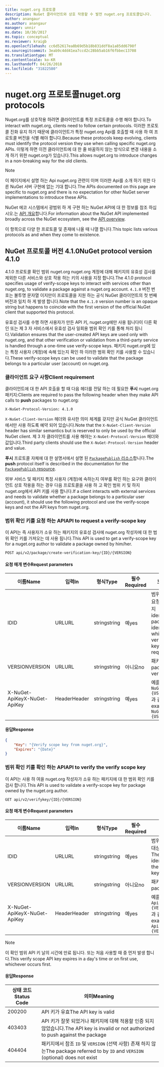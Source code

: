 ```yaml
---
title: nuget.org 프로토콜
description: NuGet 클라이언트와 상호 작용할 수 발전 nuget.org 프로토콜입니다.
author: anangaur
ms.author: anangaur
manager: unnir
ms.date: 10/30/2017
ms.topic: conceptual
ms.reviewer: kraigb
ms.openlocfilehash: cc6d52617ea8b69d5b18b831ddf8a1a85dd6798f
ms.sourcegitcommit: 3eab9c4dd41ea7ccd2c28bb5ab16f6fbbec13708
ms.translationtype: MT
ms.contentlocale: ko-KR
ms.lasthandoff: 04/26/2018
ms.locfileid: "31822580"
---
```

# <a name="nugetorg-protocols"></a><span data-ttu-id="c4487-103">nuget.org 프로토콜</span><span class="sxs-lookup"><span data-stu-id="c4487-103">nuget.org protocols</span></span>

<span data-ttu-id="c4487-104">Nuget.org를 상호작용 하려면 클라이언트를 특정 프로토콜을 수행 해야 합니다.</span><span class="sxs-lookup"><span data-stu-id="c4487-104">To interact with nuget.org, clients need to follow certain protocols.</span></span> <span data-ttu-id="c4487-105">이러한 프로토콜 진화 유지 하기 때문에 클라이언트가 특정 nuget.org Api를 호출할 때 사용 하 여 프로토콜 버전을 식별 해야 합니다.</span><span class="sxs-lookup"><span data-stu-id="c4487-105">Because these protocols keep evolving, clients must identify the protocol version they use when calling specific nuget.org APIs.</span></span> <span data-ttu-id="c4487-106">이렇게 하면 이전 클라이언트에 대 한 줄 바꿈하지 않는 방식으로 변경 내용을 소개 하기 위한 nuget.org가 있습니다.</span><span class="sxs-lookup"><span data-stu-id="c4487-106">This allows nuget.org to introduce changes in a non-breaking way for the old clients.</span></span>

> [!Note]
> <span data-ttu-id="c4487-107">이 페이지에서 설명 하는 Api nuget.org 관련이 이며 이러한 Api를 소개 하기 위한 다른 NuGet 서버 구현에 없는 기대 합니다.</span><span class="sxs-lookup"><span data-stu-id="c4487-107">The APIs documented on this page are specific to nuget.org and there is no expectation for other NuGet server implementations to introduce these APIs.</span></span> 

<span data-ttu-id="c4487-108">NuGet 에코 시스템에서 광범위 하 게 구현 하는 NuGet API에 대 한 정보를 참조 하십시오.는 [API 개요](overview.md)합니다.</span><span class="sxs-lookup"><span data-stu-id="c4487-108">For information about the NuGet API implemented broadly across the NuGet ecosystem, see the [API overview](overview.md).</span></span>

<span data-ttu-id="c4487-109">이 항목으로 다양 한 프로토콜 및 존재에 나올 때 나열 합니다.</span><span class="sxs-lookup"><span data-stu-id="c4487-109">This topic lists various protocols as and when they come to existence.</span></span>

## <a name="nuget-protocol-version-410"></a><span data-ttu-id="c4487-110">NuGet 프로토콜 버전 4.1.0</span><span class="sxs-lookup"><span data-stu-id="c4487-110">NuGet protocol version 4.1.0</span></span>

<span data-ttu-id="c4487-111">4.1.0 프로토콜 확인 범위 nuget.org nuget.org 계정에 대해 패키지의 유효성 검사를 제외한 다른 서비스와 상호 작용 하는 키의 사용을 지정 합니다.</span><span class="sxs-lookup"><span data-stu-id="c4487-111">The 4.1.0 protocol specifies usage of verify-scope keys to interact with services other than nuget.org, to validate a package against a nuget.org account.</span></span> <span data-ttu-id="c4487-112">`4.1.0` 버전 번호는 불투명 문자열 이지만이 프로토콜을 지원 하는 공식 NuGet 클라이언트의 첫 번째 버전과 일치 하 게 발생 합니다.</span><span class="sxs-lookup"><span data-stu-id="c4487-112">Note that the `4.1.0` version number is an opaque string but happens to coincide with the first version of the official NuGet client that supported this protocol.</span></span>

<span data-ttu-id="c4487-113">유효성 검사를 수행 하면 사용자가 만든 API 키, nuget.org에만 사용 됩니다이 다른 확인 또는 제 3 자 서비스에서 유효성 검사 일회용 범위 확인 키를 통해 처리 됩니다.</span><span class="sxs-lookup"><span data-stu-id="c4487-113">Validation ensures that the user-created API keys are used only with nuget.org, and that other verification or validation from a third-party service is handled through a one-time use verify-scope keys.</span></span> <span data-ttu-id="c4487-114">패키지 nuget.org에 있는 특정 사용자 (계정)에 속해 있는지 확인 하 이러한 범위 확인 키를 사용할 수 있습니다.</span><span class="sxs-lookup"><span data-stu-id="c4487-114">These verify-scope keys can be used to validate that the package belongs to a particular user (account) on nuget.org.</span></span>

### <a name="client-requirement"></a><span data-ttu-id="c4487-115">클라이언트 요구 사항</span><span class="sxs-lookup"><span data-stu-id="c4487-115">Client requirement</span></span>

<span data-ttu-id="c4487-116">클라이언트에 대 한 API 호출을 할 때 다음 헤더를 전달 하는 데 필요한 **푸시** nuget.org 패키지:</span><span class="sxs-lookup"><span data-stu-id="c4487-116">Clients are required to pass the following header when they make API calls to **push** packages to nuget.org:</span></span>

    X-NuGet-Protocol-Version: 4.1.0

<span data-ttu-id="c4487-117">`X-NuGet-Client-Version` 헤더와 유사한 의미 체계를 갖지만 공식 NuGet 클라이언트 에서만 사용 하도록 예약 되어 있습니다.</span><span class="sxs-lookup"><span data-stu-id="c4487-117">Note that the `X-NuGet-Client-Version` header has similar semantics but is reserved to only be used by the official NuGet client.</span></span> <span data-ttu-id="c4487-118">제 3 자 클라이언트를 사용 해야는 `X-NuGet-Protocol-Version` 헤더와 값입니다.</span><span class="sxs-lookup"><span data-stu-id="c4487-118">Third party clients should use the `X-NuGet-Protocol-Version` header and value.</span></span>

<span data-ttu-id="c4487-119">**푸시** 프로토콜 자체에 대 한 설명서에서 설명 된 [ `PackagePublish` 리소스](package-publish-resource.md)합니다.</span><span class="sxs-lookup"><span data-stu-id="c4487-119">The **push** protocol itself is described in the documentation for the [`PackagePublish` resource](package-publish-resource.md).</span></span>

<span data-ttu-id="c4487-120">외부 서비스 및 패키지 특정 사용자 (계정)에 속하는지 여부를 확인 하는 요구와 클라이언트 상호 작용을 하는 경우 다음 프로토콜을 사용 하 고 확인 범위 키 및 하지 nuget.org에서 API 키를 사용 합니다.</span><span class="sxs-lookup"><span data-stu-id="c4487-120">If a client interacts with external services and needs to validate whether a package belongs to a particular user (account), it should use the following protocol and use the verify-scope keys and not the API keys from nuget.org.</span></span>

### <a name="api-to-request-a-verify-scope-key"></a><span data-ttu-id="c4487-121">범위 확인 키를 요청 하는 API</span><span class="sxs-lookup"><span data-stu-id="c4487-121">API to request a verify-scope key</span></span>

<span data-ttu-id="c4487-122">이 API는 즉 사용자가 소유 하는 패키지의 유효성 검사에 nuget.org 작성자에 대 한 범위 확인 키를 가져오는 데 사용 됩니다.</span><span class="sxs-lookup"><span data-stu-id="c4487-122">This API is used to get a verify-scope key for a nuget.org author to validate a package owned by him/her.</span></span>

    POST api/v2/package/create-verification-key/{ID}/{VERSION}

#### <a name="request-parameters"></a><span data-ttu-id="c4487-123">요청 매개 변수</span><span class="sxs-lookup"><span data-stu-id="c4487-123">Request parameters</span></span>

<span data-ttu-id="c4487-124">이름</span><span class="sxs-lookup"><span data-stu-id="c4487-124">Name</span></span>           | <span data-ttu-id="c4487-125">입력</span><span class="sxs-lookup"><span data-stu-id="c4487-125">In</span></span>     | <span data-ttu-id="c4487-126">형식</span><span class="sxs-lookup"><span data-stu-id="c4487-126">Type</span></span>   | <span data-ttu-id="c4487-127">필수</span><span class="sxs-lookup"><span data-stu-id="c4487-127">Required</span></span> | <span data-ttu-id="c4487-128">노트</span><span class="sxs-lookup"><span data-stu-id="c4487-128">Notes</span></span>
-------------- | ------ | ------ | -------- | -----
<span data-ttu-id="c4487-129">ID</span><span class="sxs-lookup"><span data-stu-id="c4487-129">ID</span></span>             | <span data-ttu-id="c4487-130">URL</span><span class="sxs-lookup"><span data-stu-id="c4487-130">URL</span></span>    | <span data-ttu-id="c4487-131">string</span><span class="sxs-lookup"><span data-stu-id="c4487-131">string</span></span> | <span data-ttu-id="c4487-132">예</span><span class="sxs-lookup"><span data-stu-id="c4487-132">yes</span></span>      | <span data-ttu-id="c4487-133">범위 확인 키를 요청한 대상 패키지 identidier</span><span class="sxs-lookup"><span data-stu-id="c4487-133">The package identidier for which the verify scope key is requested</span></span>
<span data-ttu-id="c4487-134">VERSION</span><span class="sxs-lookup"><span data-stu-id="c4487-134">VERSION</span></span>        | <span data-ttu-id="c4487-135">URL</span><span class="sxs-lookup"><span data-stu-id="c4487-135">URL</span></span>    | <span data-ttu-id="c4487-136">string</span><span class="sxs-lookup"><span data-stu-id="c4487-136">string</span></span> | <span data-ttu-id="c4487-137">아니요</span><span class="sxs-lookup"><span data-stu-id="c4487-137">no</span></span>       | <span data-ttu-id="c4487-138">패키지 버전</span><span class="sxs-lookup"><span data-stu-id="c4487-138">The package version</span></span>
<span data-ttu-id="c4487-139">X-NuGet-ApiKey</span><span class="sxs-lookup"><span data-stu-id="c4487-139">X-NuGet-ApiKey</span></span> | <span data-ttu-id="c4487-140">Header</span><span class="sxs-lookup"><span data-stu-id="c4487-140">Header</span></span> | <span data-ttu-id="c4487-141">string</span><span class="sxs-lookup"><span data-stu-id="c4487-141">string</span></span> | <span data-ttu-id="c4487-142">예</span><span class="sxs-lookup"><span data-stu-id="c4487-142">yes</span></span>      | <span data-ttu-id="c4487-143">예를 들면 `X-NuGet-ApiKey: {USER_API_KEY}`과 같습니다.</span><span class="sxs-lookup"><span data-stu-id="c4487-143">For example, `X-NuGet-ApiKey: {USER_API_KEY}`</span></span>

#### <a name="response"></a><span data-ttu-id="c4487-144">응답</span><span class="sxs-lookup"><span data-stu-id="c4487-144">Response</span></span>

```json
{
    "Key": "{Verify scope key from nuget.org}",
    "Expires": "{Date}"
}
```

### <a name="api-to-verify-the-verify-scope-key"></a><span data-ttu-id="c4487-145">범위 확인 키를 확인 하는 API</span><span class="sxs-lookup"><span data-stu-id="c4487-145">API to verify the verify scope key</span></span>

<span data-ttu-id="c4487-146">이 API는 사용 하 여을 nuget.org 작성자가 소유 하는 패키지에 대 한 범위 확인 키를 검사 합니다.</span><span class="sxs-lookup"><span data-stu-id="c4487-146">This API is used to validate a verify-scope key for package owned by the nuget.org author.</span></span>

    GET api/v2/verifykey/{ID}/{VERSION}

#### <a name="request-parameters"></a><span data-ttu-id="c4487-147">요청 매개 변수</span><span class="sxs-lookup"><span data-stu-id="c4487-147">Request parameters</span></span>

<span data-ttu-id="c4487-148">이름</span><span class="sxs-lookup"><span data-stu-id="c4487-148">Name</span></span>           | <span data-ttu-id="c4487-149">입력</span><span class="sxs-lookup"><span data-stu-id="c4487-149">In</span></span>     | <span data-ttu-id="c4487-150">형식</span><span class="sxs-lookup"><span data-stu-id="c4487-150">Type</span></span>   | <span data-ttu-id="c4487-151">필수</span><span class="sxs-lookup"><span data-stu-id="c4487-151">Required</span></span> | <span data-ttu-id="c4487-152">노트</span><span class="sxs-lookup"><span data-stu-id="c4487-152">Notes</span></span>
-------------  | ------ | ------ | -------- | -----
<span data-ttu-id="c4487-153">ID</span><span class="sxs-lookup"><span data-stu-id="c4487-153">ID</span></span>             | <span data-ttu-id="c4487-154">URL</span><span class="sxs-lookup"><span data-stu-id="c4487-154">URL</span></span>    | <span data-ttu-id="c4487-155">string</span><span class="sxs-lookup"><span data-stu-id="c4487-155">string</span></span> | <span data-ttu-id="c4487-156">예</span><span class="sxs-lookup"><span data-stu-id="c4487-156">yes</span></span>      | <span data-ttu-id="c4487-157">범위 확인 키를 요청한 대상 패키지 식별자</span><span class="sxs-lookup"><span data-stu-id="c4487-157">The package identifier for which the verify scope key is requested</span></span>
<span data-ttu-id="c4487-158">VERSION</span><span class="sxs-lookup"><span data-stu-id="c4487-158">VERSION</span></span>        | <span data-ttu-id="c4487-159">URL</span><span class="sxs-lookup"><span data-stu-id="c4487-159">URL</span></span>    | <span data-ttu-id="c4487-160">string</span><span class="sxs-lookup"><span data-stu-id="c4487-160">string</span></span> | <span data-ttu-id="c4487-161">아니요</span><span class="sxs-lookup"><span data-stu-id="c4487-161">no</span></span>       | <span data-ttu-id="c4487-162">패키지 버전</span><span class="sxs-lookup"><span data-stu-id="c4487-162">The package version</span></span>
<span data-ttu-id="c4487-163">X-NuGet-ApiKey</span><span class="sxs-lookup"><span data-stu-id="c4487-163">X-NuGet-ApiKey</span></span> | <span data-ttu-id="c4487-164">Header</span><span class="sxs-lookup"><span data-stu-id="c4487-164">Header</span></span> | <span data-ttu-id="c4487-165">string</span><span class="sxs-lookup"><span data-stu-id="c4487-165">string</span></span> | <span data-ttu-id="c4487-166">예</span><span class="sxs-lookup"><span data-stu-id="c4487-166">yes</span></span>      | <span data-ttu-id="c4487-167">예를 들면 `X-NuGet-ApiKey: {VERIFY_SCOPE_KEY}`과 같습니다.</span><span class="sxs-lookup"><span data-stu-id="c4487-167">For example, `X-NuGet-ApiKey: {VERIFY_SCOPE_KEY}`</span></span>

> [!Note]
> <span data-ttu-id="c4487-168">이 확인 범위 API 키 날의 시간에 만료 됩니다. 또는 처음 사용할 때 중 먼저 발생 합니다.</span><span class="sxs-lookup"><span data-stu-id="c4487-168">This verify scope API key expires in a day's time or on first use, whichever occurs first.</span></span>

#### <a name="response"></a><span data-ttu-id="c4487-169">응답</span><span class="sxs-lookup"><span data-stu-id="c4487-169">Response</span></span>

<span data-ttu-id="c4487-170">상태 코드</span><span class="sxs-lookup"><span data-stu-id="c4487-170">Status Code</span></span> | <span data-ttu-id="c4487-171">의미</span><span class="sxs-lookup"><span data-stu-id="c4487-171">Meaning</span></span>
----------- | -------
<span data-ttu-id="c4487-172">200</span><span class="sxs-lookup"><span data-stu-id="c4487-172">200</span></span>         | <span data-ttu-id="c4487-173">API 키가 유효</span><span class="sxs-lookup"><span data-stu-id="c4487-173">The API key is valid</span></span>
<span data-ttu-id="c4487-174">403</span><span class="sxs-lookup"><span data-stu-id="c4487-174">403</span></span>         | <span data-ttu-id="c4487-175">API 키가 잘못 되었거나 패키지에 대해 적용할 인증 되지 않았습니다.</span><span class="sxs-lookup"><span data-stu-id="c4487-175">The API key is invalid or not authorized to push against the package</span></span>
<span data-ttu-id="c4487-176">404</span><span class="sxs-lookup"><span data-stu-id="c4487-176">404</span></span>         | <span data-ttu-id="c4487-177">패키지에서 참조 `ID` 및 `VERSION` (선택 사항) 존재 하지 않는</span><span class="sxs-lookup"><span data-stu-id="c4487-177">The package referred to by `ID` and `VERSION` (optional) does not exist</span></span>
